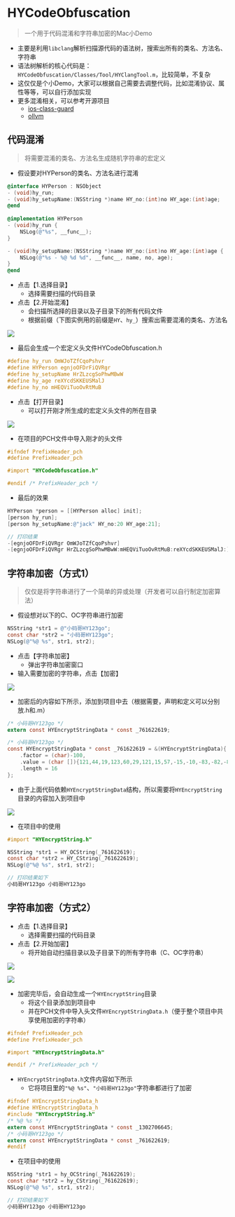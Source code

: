 # HYCodeObfuscation
> 一个用于代码混淆和字符串加密的Mac小Demo

- 主要是利用`libclang`解析扫描源代码的语法树，搜索出所有的类名、方法名、字符串
- 语法树解析的核心代码是：`HYCodeObfuscation/Classes/Tool/HYClangTool.m`，比较简单，不复杂
- 这仅仅是个小Demo，大家可以根据自己需要去调整代码，比如混淆协议、属性等等，可以自行添加实现
- 更多混淆相关，可以参考开源项目
  - [ios-class-guard](https://github.com/Polidea/ios-class-guard)
  - [ollvm](https://github.com/obfuscator-llvm/obfuscator)



## 代码混淆

> 将需要混淆的类名、方法名生成随机字符串的宏定义

- 假设要对HYPerson的类名、方法名进行混淆

```objective-c
@interface HYPerson : NSObject
- (void)hy_run;
- (void)hy_setupName:(NSString *)name HY_no:(int)no HY_age:(int)age;
@end
    
@implementation HYPerson
- (void)hy_run {
    NSLog(@"%s", __func__);
}

- (void)hy_setupName:(NSString *)name HY_no:(int)no HY_age:(int)age {
    NSLog(@"%s - %@ %d %d", __func__, name, no, age);
}
@end
```

- 点击【1.选择目录】
  - 选择需要扫描的代码目录
- 点击【2.开始混淆】
  - 会扫描所选择的目录以及子目录下的所有代码文件
  - 根据前缀（下图实例用的前缀是`HY`、`hy_`）搜索出需要混淆的类名、方法名

![](https://images2018.cnblogs.com/blog/497279/201808/497279-20180820152207867-1084045147.gif)

- 最后会生成一个宏定义头文件HYCodeObfuscation.h

```objective-c
#define hy_run OmWJoTZfCqoPshvr
#define HYPerson egnjoOFDrFiQVRgr
#define hy_setupName HrZLzcgSoPhwMBwW
#define hy_age reXYcdSKKEUSMalJ
#define hy_no mHEQViTuoOvRtMuB
```

- 点击【打开目录】
  - 可以打开刚才所生成的宏定义头文件的所在目录

![](https://images2018.cnblogs.com/blog/497279/201808/497279-20180820152219450-1074617550.gif)

- 在项目的PCH文件中导入刚才的头文件

```objective-c
#ifndef PrefixHeader_pch
#define PrefixHeader_pch

#import "HYCodeObfuscation.h"

#endif /* PrefixHeader_pch */
```

- 最后的效果

```objective-c
HYPerson *person = [[HYPerson alloc] init];
[person hy_run];
[person hy_setupName:@"jack" HY_no:20 HY_age:21];

// 打印结果
-[egnjoOFDrFiQVRgr OmWJoTZfCqoPshvr]
-[egnjoOFDrFiQVRgr HrZLzcgSoPhwMBwW:mHEQViTuoOvRtMuB:reXYcdSKKEUSMalJ:] - jack 20 21
```



## 字符串加密（方式1）

> 仅仅是将字符串进行了一个简单的异或处理（开发者可以自行制定加密算法）

- 假设想对以下的C、OC字符串进行加密

```objective-c
NSString *str1 = @"小码哥HY123go";
const char *str2 = "小码哥HY123go";
NSLog(@"%@ %s", str1, str2);
```

- 点击【字符串加密】
  - 弹出字符串加密窗口
- 输入需要加密的字符串，点击【加密】

![](https://images2018.cnblogs.com/blog/497279/201808/497279-20180820162041646-620382237.gif)

- 加密后的内容如下所示，添加到项目中去（根据需要，声明和定义可以分别放.h和.m）

```objective-c
/* 小码哥HY123go */
extern const HYEncryptStringData * const _761622619;

/* 小码哥HY123go */
const HYEncryptStringData * const _761622619 = &(HYEncryptStringData){
    .factor = (char)-100,
    .value = (char []){121,44,19,123,60,29,121,15,57,-15,-10,-83,-82,-81,-5,-13,0},
    .length = 16
};
```

- 由于上面代码依赖`HYEncryptStringData`结构，所以需要将`HYEncryptString`目录的内容加入到项目中

![](https://images2018.cnblogs.com/blog/497279/201808/497279-20180820162253160-783805417.png)

- 在项目中的使用

```objective-c
#import "HYEncryptString.h"

NSString *str1 = HY_OCString(_761622619);
const char *str2 = HY_CString(_761622619);
NSLog(@"%@ %s", str1, str2);

// 打印结果如下
小码哥HY123go 小码哥HY123go
```



## 字符串加密（方式2）

- 点击【1.选择目录】
  - 选择需要扫描的代码目录
- 点击【2.开始加密】
  - 将开始自动扫描目录以及子目录下的所有字符串（C、OC字符串）

![](https://images2018.cnblogs.com/blog/497279/201808/497279-20180820162442278-1556544160.gif)

![](https://images2018.cnblogs.com/blog/497279/201808/497279-20180820162448921-927018764.gif)

- 加密完毕后，会自动生成一个`HYEncryptString`目录
  - 将这个目录添加到项目中
  - 并在PCH文件中导入头文件`HYEncryptStringData.h`（便于整个项目中共享使用加密的字符串）

```objective-c
#ifndef PrefixHeader_pch
#define PrefixHeader_pch

#import "HYEncryptStringData.h"

#endif /* PrefixHeader_pch */
```

- `HYEncryptStringData.h`文件内容如下所示
  - 它将项目里的`"%@ %s"`、`"小码哥HY123go"`字符串都进行了加密

```objective-c
#ifndef HYEncryptStringData_h
#define HYEncryptStringData_h
#include "HYEncryptString.h"
/* %@ %s */
extern const HYEncryptStringData * const _1302706645;
/* 小码哥HY123go */
extern const HYEncryptStringData * const _761622619;
#endif
```

- 在项目中的使用

```objective-c
NSString *str1 = hy_OCString(_761622619);
const char *str2 = hy_CString(_761622619);
NSLog(@"%@ %s", str1, str2);

// 打印结果如下
小码哥HY123go 小码哥HY123go
```